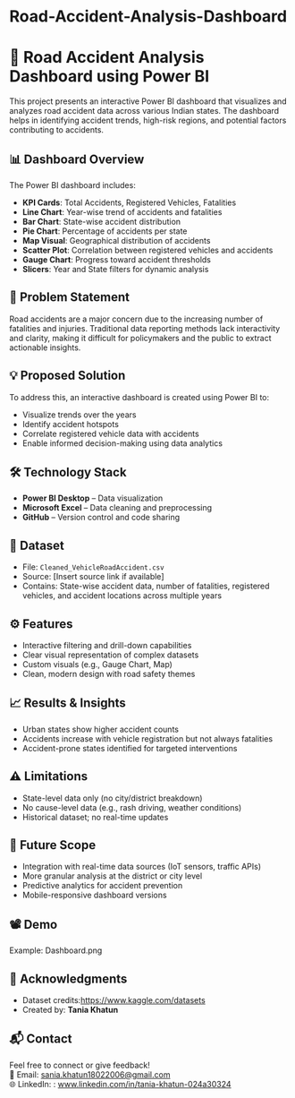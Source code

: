 # Road-Accident-Analysis-Dashboard
# 🚦 Road Accident Analysis Dashboard using Power BI

This project presents an interactive Power BI dashboard that visualizes and analyzes road accident data across various Indian states. The dashboard helps in identifying accident trends, high-risk regions, and potential factors contributing to accidents.

## 📊 Dashboard Overview

The Power BI dashboard includes:
- **KPI Cards**: Total Accidents, Registered Vehicles, Fatalities
- **Line Chart**: Year-wise trend of accidents and fatalities
- **Bar Chart**: State-wise accident distribution
- **Pie Chart**: Percentage of accidents per state
- **Map Visual**: Geographical distribution of accidents
- **Scatter Plot**: Correlation between registered vehicles and accidents
- **Gauge Chart**: Progress toward accident thresholds
- **Slicers**: Year and State filters for dynamic analysis

## 🧩 Problem Statement

Road accidents are a major concern due to the increasing number of fatalities and injuries. Traditional data reporting methods lack interactivity and clarity, making it difficult for policymakers and the public to extract actionable insights.

## 💡 Proposed Solution

To address this, an interactive dashboard is created using Power BI to:
- Visualize trends over the years
- Identify accident hotspots
- Correlate registered vehicle data with accidents
- Enable informed decision-making using data analytics

## 🛠️ Technology Stack

- **Power BI Desktop** – Data visualization
- **Microsoft Excel** – Data cleaning and preprocessing
- **GitHub** – Version control and code sharing

## 📁 Dataset

- File: `Cleaned_VehicleRoadAccident.csv`
- Source: [Insert source link if available]
- Contains: State-wise accident data, number of fatalities, registered vehicles, and accident locations across multiple years

## ⚙️ Features

- Interactive filtering and drill-down capabilities
- Clear visual representation of complex datasets
- Custom visuals (e.g., Gauge Chart, Map)
- Clean, modern design with road safety themes

## 📈 Results & Insights

- Urban states show higher accident counts
- Accidents increase with vehicle registration but not always fatalities
- Accident-prone states identified for targeted interventions

## ⚠️ Limitations

- State-level data only (no city/district breakdown)
- No cause-level data (e.g., rash driving, weather conditions)
- Historical dataset; no real-time updates

## 🚀 Future Scope

- Integration with real-time data sources (IoT sensors, traffic APIs)
- More granular analysis at the district or city level
- Predictive analytics for accident prevention
- Mobile-responsive dashboard versions

## 📽️ Demo
Example: Dashboard.png

## 🙏 Acknowledgments

- Dataset credits:https://www.kaggle.com/datasets
- Created by: **Tania Khatun**

## 📬 Contact

Feel free to connect or give feedback!  
📧 Email: sania.khatun18022006@gmail.com  
🌐 LinkedIn: : www.linkedin.com/in/tania-khatun-024a30324
